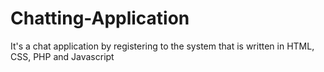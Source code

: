 # Chatting-Application
It's a chat application by registering to the system that is written in HTML, CSS, PHP and Javascript
